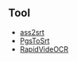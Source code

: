 ## Tool

- [ass2srt](https://github.com/zcq100/ass2srt)
- [PgsToSrt](https://github.com/Tentacule/PgsToSrt)
- [RapidVideOCR](https://github.com/SWHL/RapidVideOCR)